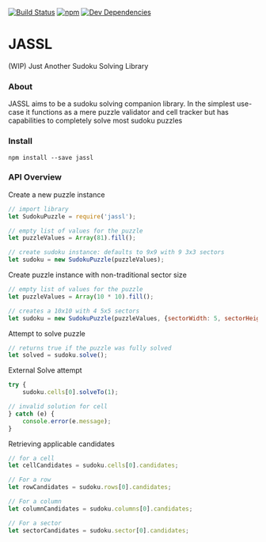 [![Build Status](https://travis-ci.org/SReject/jassl.svg?branch=master)](https://travis-ci.org/SReject/jassl) [![npm](https://img.shields.io/npm/v/jassl "npm")](https://npmjs.com/package/jassl) [![Dev Dependencies](https://img.shields.io/david/dev/sreject/jassl)](https://david-dm.org/SReject/jassl?type=dev)

# JASSL
(WIP) Just Another Sudoku Solving Library

### About
JASSL aims to be a sudoku solving companion library. In the simplest use-case it functions as a mere puzzle validator and cell tracker but has capabilities to completely solve most sudoku puzzles

### Install

```
npm install --save jassl
```


### API Overview

Create a new puzzle instance
```js
// import library
let SudokuPuzzle = require('jassl');

// empty list of values for the puzzle
let puzzleValues = Array(81).fill();

// create sudoku instance: defaults to 9x9 with 9 3x3 sectors
let sudoku = new SudokuPuzzle(puzzleValues);
```

Create puzzle instance with non-traditional sector size
```js
// empty list of values for the puzzle
let puzzleValues = Array(10 * 10).fill();

// creates a 10x10 with 4 5x5 sectors
let sudoku = new SudokuPuzzle(puzzleValues, {sectorWidth: 5, sectorHeight: 5});
```

Attempt to solve puzzle
```js
// returns true if the puzzle was fully solved
let solved = sudoku.solve();
```

External Solve attempt
```js
try {
    sudoku.cells[0].solveTo(1);

// invalid solution for cell
} catch (e) {
    console.error(e.message);
}
```

Retrieving applicable candidates
```js
// for a cell
let cellCandidates = sudoku.cells[0].candidates;

// For a row
let rowCandidates = sudoku.rows[0].candidates;

// For a column
let columnCandidates = sudoku.columns[0].candidates;

// For a sector
let sectorCandidates = sudoku.sector[0].candidates;
```